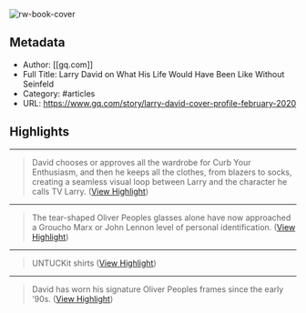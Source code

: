 ![rw-book-cover](https://readwise-assets.s3.amazonaws.com/static/images/article0.00998d930354.png)

## Metadata
- Author: [[gq.com]]
- Full Title: Larry David on What His Life Would Have Been Like Without Seinfeld
- Category: #articles
- URL: https://www.gq.com/story/larry-david-cover-profile-february-2020

## Highlights
***

> David chooses or approves all the wardrobe for Curb Your Enthusiasm, and then he keeps all the clothes, from blazers to socks, creating a seamless visual loop between Larry and the character he calls TV Larry. ([View Highlight](https://instapaper.com/read/1495224863/19182277))

***

> The tear-shaped Oliver Peoples glasses alone have now approached a Groucho Marx or John Lennon level of personal identification. ([View Highlight](https://instapaper.com/read/1495224863/19182285))

***

> UNTUCKit shirts ([View Highlight](https://instapaper.com/read/1495224863/19182287))

***

> David has worn his signature Oliver Peoples frames since the early ’90s. ([View Highlight](https://instapaper.com/read/1495224863/19182308))

